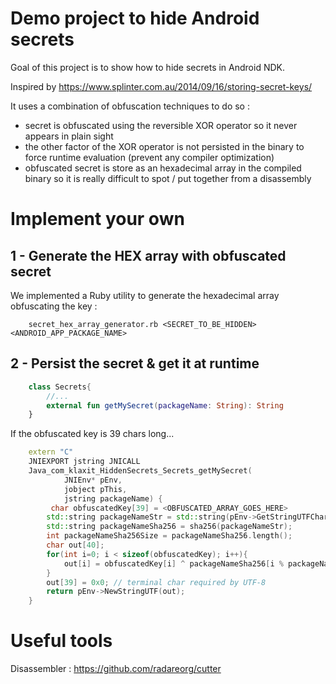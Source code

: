 # Demo project to hide Android secrets

Goal of this project is to show how to hide secrets in Android NDK.

Inspired by https://www.splinter.com.au/2014/09/16/storing-secret-keys/

It uses a combination of obfuscation techniques to do so :
- secret is obfuscated using the reversible XOR operator so it never appears in plain sight
- the other factor of the XOR operator is not persisted in the binary to force runtime evaluation (prevent any compiler optimization)
- obfuscated secret is store as an hexadecimal array in the compiled binary so it is really difficult to spot / put together from a disassembly

# Implement your own

## 1 - Generate the HEX array with obfuscated secret

We implemented a Ruby utility to generate the hexadecimal array obfuscating the key :

```shell
    secret_hex_array_generator.rb <SECRET_TO_BE_HIDDEN> <ANDROID_APP_PACKAGE_NAME>
```

## 2 - Persist the secret & get it at runtime

```kotlin
    class Secrets{
        //...
        external fun getMySecret(packageName: String): String
    }
```

If the obfuscated key is 39 chars long...

```cpp
    extern "C"
    JNIEXPORT jstring JNICALL
    Java_com_klaxit_HiddenSecrets_Secrets_getMySecret(
            JNIEnv* pEnv,
            jobject pThis,
            jstring packageName) {
         char obfuscatedKey[39] = <OBFUSCATED_ARRAY_GOES_HERE>
        std::string packageNameStr = std::string(pEnv->GetStringUTFChars(packageName, NULL));
        std::string packageNameSha256 = sha256(packageNameStr);
        int packageNameSha256Size = packageNameSha256.length();
        char out[40];
        for(int i=0; i < sizeof(obfuscatedKey); i++){
            out[i] = obfuscatedKey[i] ^ packageNameSha256[i % packageNameSha256Size];
        }
        out[39] = 0x0; // terminal char required by UTF-8
        return pEnv->NewStringUTF(out);
    }
```

# Useful tools

Disassembler : https://github.com/radareorg/cutter
